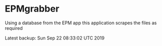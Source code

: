 # EPMgrabber
Using a database from the EPM app this application scrapes the files as required


Latest backup: Sun Sep 22 08:33:02 UTC 2019
